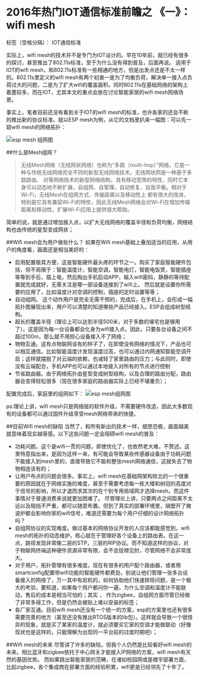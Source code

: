 ﻿# 2016年热门IOT通信标准前瞻之 《一》： wifi mesh

标签（空格分隔）： IOT通信标准

实际上，wifi mesh的技术并不是专门为IOT设计的。早在10年前，就已经有很多的探讨，甚至推出了802.11s标准，至于为什么没有得到普及，后面再说。
适用于IOT的wifi mesh，和802.11s标准有一些相通的地方，但是出发点还是不太一样的。802.11s里定义的wifi mesh有两个初衷一是为了均衡负荷，解决单一接入点负荷过大的问题，二是为了扩大wifi的覆盖面积。同时802.11s在基础网络的架构上着墨较多，而在IOT，尤其本文的重点会放在讨论智能家居的wifi mesh网络场景。

事实上，笔者目前还没有看到关于IOT的wifi mesh的标准，也许各家的还会不断的推出新的协议标准。就以ESP mesh为例，从它的文档里扒来一幅图：可以先一窥wifi mesh的网络拓扑：

![esp mesh 组网图][1]

##什么是Mesh组网？
> 无线Mesh网络（无线网状网络）也称为“多跳（multi-hop）”网络，它是一种与传统无线网络完全不同的新型无线网络技术。无线网状网是一种基于多跳路由、 对等网络技术的新型网络结构，具有移动宽带的特性，同时它本身可以动态地不断扩展，自组网、自管理，自动修复、自我平衡。相对于Wi-Fi，无线Mesh在组网方式、传输距离以及移动性上 都有很大的改进，特别是它具有兼容Wi-Fi的特性，因此无线Mesh网络会对Wi-Fi在增加传输距离和移动性，扩展Wi-Fi应用上提供很大帮助。

简单的说，就是通过增加接入点，以扩大无线网络的覆盖半径和负荷均衡，网络结构也由传统的星型变成网状；

##Wifi mesh会为用户做些什么？
如果在Wifi mesh基础上叠加适当的应用，从用户的角度看，画面还是相当美好的：

 - 启用配置极其方便，这是智能硬件最头疼的环节之一。购买了家庭智能硬件包括，但不局限于：智能温度计，智能空调，智能电灯，智能电饭煲，智能插座等等到手后，插上电，然后掏出手机启动APP，输入wifi密码，静静的等待配置就完成就好，无需关注是哪一部设备连接到了wifi上。 然后就是设置你所需要的应用了，比如温度计对空调的控制，插座的定时设置等等；
 - 自动组网。 这个动作用户是完全无需干预的，完成后，在手机上，会形成一幅拓扑图展现出来，用户可以清楚的知道哪些产品已经接入。ESP会组成树型结构。
 - 超长的覆盖半径（理论上可以达到半径500米，对于多数的壕宅也是够用了）。这是因为每一台设备都会化身为wifi接入点，因此，只要各台设备之间不超过100m，那么就不用担心设备接入不了网络；
 - 物物互通。这有点物联网该有的样子了，在即使没有网络的情况下，产品也可以相互通信。比如智能温度计发现温度过高，也可以通过内网通知智能空调开启；这样就摆脱了对云端的依赖，也减轻了家里路由的压力；与此同时，即使没有云端配合，手机APP也可以通过本地接入对所有的节点进行控制
 - 节省路由器。由于网络拓扑由星型变成树型结构，以及合理的路由分配，路由器会变得轻松很多（现在很多家庭的路由器实际上已经不堪重负）；
 
配置完成后，家庭里的组网如下：
![esp mesh组网图][2]

ps:理论上讲，wifi mesh只是网络层的软件升级，不需要硬件改造，因此大多数现有的设备都可以通过固件升级享受mesh网络带来的快捷。

##目前Wifi mesh的缺陷
当然了，和所有新出的技术一样，细思恐极，画面越美就意味着现实越骨感。以下这些问题一定会阻碍wifi mesh的普及：

- 功耗问题。这个是wifi一贯的问题，即使优化了，也依然老大难，不赘述。这里特意指出来，是因为这样一来，有可能会导致某些传感器设备由于功耗问题不能接入到mesh里的，直接导致它不能和整张mesh网络通信，这就失去了物物相连该有的；
- 让用户布点的问题会很多。事实上，wifi mesh在基础网架构败北的一个很重要的原因就在于网络实施的难度，甚至于需要考虑每一栋大楼和树冠的高度对于信号的影响，所以才退而求其次的在个别专用局域网才选择mesh。而这件事情对于普通消费来说就更加困难了。 尽管理论上讲，只要两点之间距离不太远以及阻挡不严重，都可以随意布置。但到了真实的部署环境里，隔壁开了微波炉都会影响你家的wifi信号，难道还需要为每个用户仔细的设计网络拓扑吗？
- 自组网协议的实现难度。做过基本的网络协议开发的人应该都能感觉到，wifi mesh的拓扑的动态维护，核心就在于管理好各个设备上的路由表。在这一点，路径发现非常像二层的STP，三层的RIP协议。而不知道这样的协议，对于物联网终端这种硬件资源非常有限，会不会捉襟见肘，尽管网络不会非常庞大。
- 对于用户，拓扑管理有很多难度。现在有很多的用户配个路由器，或者用smartconfig配置带wifi功能的智能硬件都费劲，别说让他们管理一张多台设备接入的网络了，万一其中有宕机的，如何协助他们快速排除问题，是一个极大的考验，要知道，如果每个用户都问你一遍，为什么空调和温度计不能联动，售后的成本是相当可怕的；其实 ， 作为zigbee，自组网方面尽管已经做了非常多得工作，但是仍然会被贴上难以安装的标签；
- 各厂家互通。目前wifi mesh还没有一个统一的方案，esp的方案里也还有很多需要完善的地方（甚至还没有推出RTOS版本的lib包）。这样就会导致一个很怪异的现象，就是买了某家的温度计，就必须要买它家的空调才能做联动（好像现状也是这样的，只能理解为出现同一平台前的过度时期吧）；


##Wifi mesh的未来
尽管讲了许多的缺陷，但我个人仍然是比较看好wifi mesh的未来。相比蓝牙和zigbee依托于中心网关才能接入IP网络的方案，wifi mesh有天然的基因优势。 而如果跳出智能家居的范畴，在诸如校园网或是楼宇部署方面，比起zigbee，各个集成商在部署方面的经验积累，wifi更是已经领先了十年了。

  [1]: http://static.zybuluo.com/xiaoleiSi/xjwjlpg3n6pp8fonu37xeniw/esp%20mesh%20%E7%BB%84%E7%BD%91.png
  [2]: http://static.zybuluo.com/xiaoleiSi/uo8u12rwxwu80ikn6r4usxwa/image_1aojbd7fq1t7ks2519bo23jg7gl.png